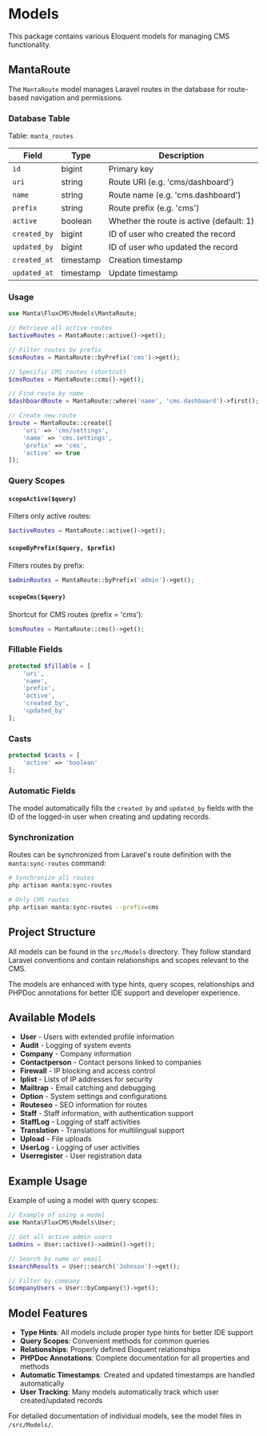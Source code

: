 # Models

This package contains various Eloquent models for managing CMS functionality.

## MantaRoute

The `MantaRoute` model manages Laravel routes in the database for route-based navigation and permissions.

### Database Table

Table: `manta_routes`

| Field | Type | Description |
|-------|------|-------------|
| `id` | bigint | Primary key |
| `uri` | string | Route URI (e.g. 'cms/dashboard') |
| `name` | string | Route name (e.g. 'cms.dashboard') |
| `prefix` | string | Route prefix (e.g. 'cms') |
| `active` | boolean | Whether the route is active (default: 1) |
| `created_by` | bigint | ID of user who created the record |
| `updated_by` | bigint | ID of user who updated the record |
| `created_at` | timestamp | Creation timestamp |
| `updated_at` | timestamp | Update timestamp |

### Usage

```php
use Manta\FluxCMS\Models\MantaRoute;

// Retrieve all active routes
$activeRoutes = MantaRoute::active()->get();

// Filter routes by prefix
$cmsRoutes = MantaRoute::byPrefix('cms')->get();

// Specific CMS routes (shortcut)
$cmsRoutes = MantaRoute::cms()->get();

// Find route by name
$dashboardRoute = MantaRoute::where('name', 'cms.dashboard')->first();

// Create new route
$route = MantaRoute::create([
    'uri' => 'cms/settings',
    'name' => 'cms.settings',
    'prefix' => 'cms',
    'active' => true
]);
```

### Query Scopes

#### `scopeActive($query)`
Filters only active routes:

```php
$activeRoutes = MantaRoute::active()->get();
```

#### `scopeByPrefix($query, $prefix)`
Filters routes by prefix:

```php
$adminRoutes = MantaRoute::byPrefix('admin')->get();
```

#### `scopeCms($query)`
Shortcut for CMS routes (prefix = 'cms'):

```php
$cmsRoutes = MantaRoute::cms()->get();
```

### Fillable Fields

```php
protected $fillable = [
    'uri',
    'name', 
    'prefix',
    'active',
    'created_by',
    'updated_by'
];
```

### Casts

```php
protected $casts = [
    'active' => 'boolean'
];
```

### Automatic Fields

The model automatically fills the `created_by` and `updated_by` fields with the ID of the logged-in user when creating and updating records.

### Synchronization

Routes can be synchronized from Laravel's route definition with the `manta:sync-routes` command:

```bash
# Synchronize all routes
php artisan manta:sync-routes

# Only CMS routes
php artisan manta:sync-routes --prefix=cms
```

## Project Structure

All models can be found in the `src/Models` directory. They follow standard Laravel conventions and contain relationships and scopes relevant to the CMS.

The models are enhanced with type hints, query scopes, relationships and PHPDoc annotations for better IDE support and developer experience.

## Available Models

- **User** - Users with extended profile information
- **Audit** - Logging of system events
- **Company** - Company information
- **Contactperson** - Contact persons linked to companies
- **Firewall** - IP blocking and access control
- **Iplist** - Lists of IP addresses for security
- **Mailtrap** - Email catching and debugging
- **Option** - System settings and configurations
- **Routeseo** - SEO information for routes
- **Staff** - Staff information, with authentication support
- **StaffLog** - Logging of staff activities
- **Translation** - Translations for multilingual support
- **Upload** - File uploads
- **UserLog** - Logging of user activities
- **Userregister** - User registration data

## Example Usage

Example of using a model with query scopes:

```php
// Example of using a model
use Manta\FluxCMS\Models\User;

// Get all active admin users
$admins = User::active()->admin()->get();

// Search by name or email
$searchResults = User::search('Johnson')->get();

// Filter by company
$companyUsers = User::byCompany(5)->get();
```

## Model Features

- **Type Hints**: All models include proper type hints for better IDE support
- **Query Scopes**: Convenient methods for common queries
- **Relationships**: Properly defined Eloquent relationships
- **PHPDoc Annotations**: Complete documentation for all properties and methods
- **Automatic Timestamps**: Created and updated timestamps are handled automatically
- **User Tracking**: Many models automatically track which user created/updated records

For detailed documentation of individual models, see the model files in `/src/Models/`.
